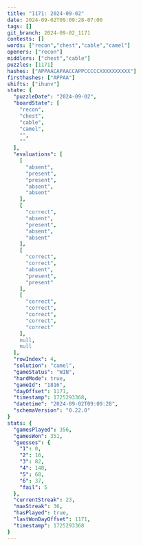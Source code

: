 ```yaml
---
title: "1171: 2024-09-02"
date: 2024-09-02T09:09:28-07:00
tags: []
git_branch: 2024-09-02_1171
contests: []
words: ["recon","chest","cable","camel"]
openers: ["recon"]
middlers: ["chest","cable"]
puzzles: [1171]
hashes: ["APPAACAPAACCAPPCCCCCXXXXXXXXXX"]
firsthashes: ["APPAA"]
shifts: ["ihunv"]
state: {
  "puzzleDate": "2024-09-02",
  "boardState": [
    "recon",
    "chest",
    "cable",
    "camel",
    "",
    ""
  ],
  "evaluations": [
    [
      "absent",
      "present",
      "present",
      "absent",
      "absent"
    ],
    [
      "correct",
      "absent",
      "present",
      "absent",
      "absent"
    ],
    [
      "correct",
      "correct",
      "absent",
      "present",
      "present"
    ],
    [
      "correct",
      "correct",
      "correct",
      "correct",
      "correct"
    ],
    null,
    null
  ],
  "rowIndex": 4,
  "solution": "camel",
  "gameStatus": "WIN",
  "hardMode": true,
  "gameId": "1816",
  "dayOffset": 1171,
  "timestamp": 1725293368,
  "datetime": "2024-09-02T09:09:28",
  "schemaVersion": "0.22.0"
}
stats: {
  "gamesPlayed": 356,
  "gamesWon": 351,
  "guesses": {
    "1": 0,
    "2": 16,
    "3": 82,
    "4": 148,
    "5": 68,
    "6": 37,
    "fail": 5
  },
  "currentStreak": 23,
  "maxStreak": 36,
  "hasPlayed": true,
  "lastWonDayOffset": 1171,
  "timestamp": 1725293368
}
---
```

<!-- more -->
